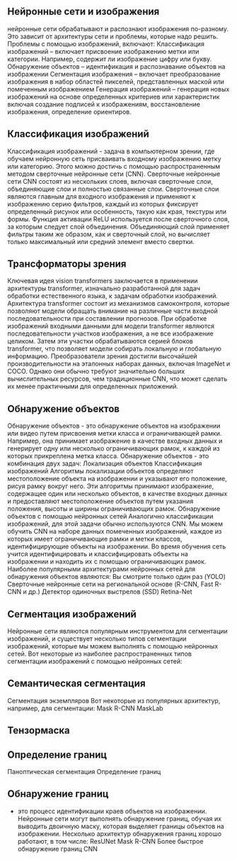 ## Нейронные сети и изображения
нейронные сети обрабатывают и распознают изображения по-разному. Это зависит от архитектуры сети и проблемы, которые надо решить. 
Проблемы с помощью изображений, включают:
Классификация изображений – включает присвоение изображению метки или категории. Например, содержит ли изображение цифру или букву.
Обнаружение объектов – идентификация и распознавание объектов на изображении
Сегментация изображения – включает преобразование изображения в набор областей пикселей, представленных маской или помеченным изображением
Генерация изображений – генерация новых изображений на основе определенных критериев или характеристик
включая создание подписей к изображениям, восстановление изображения, определение ориентиров.
## Классификация изображений
Классификация изображений - задача в компьютерном зрении, где обучаем нейронную сеть присваивать входному изображению метку или категорию. Этого можно достичь с помощью  распространенным методом сверточные нейронные сети (CNN).
Сверточные нейронные сети
CNN состоят из нескольких слоев, включая сверточные слои, объединяющие слои и полностью связанные слои. Сверточные слои являются главным для входного изображения и применяют к изображению серию фильтров, каждый из которых фиксирует определенный рисунок или особенность, такую как края, текстуры или формы.
Функция активации ReLU используется после сверточного слоя, за которым следует слой объединения. Объединяющий слой применяет фильтры таким же образом, как и сверточный слой, но вычисляет только максимальный или средний элемент вместо свертки.
## Трансформаторы зрения
Ключевая идея vision transformers заключается в применении архитектуры transformer, изначально разработанной для задач обработки естественного языка, к задачам обработки изображений. Архитектура transformer состоит из механизмов самоконтроля, которые позволяют модели обращать внимание на различные части входной последовательности при составлении прогнозов.
При обработке изображений входными данными для модели transformer являются последовательности участков изображения, а не все изображение целиком. Затем эти участки обрабатываются серией блоков transformer, что позволяет модели собирать локальную и глобальную информацию.
Преобразователи зрения достигли высочайшей производительности на эталонных наборах данных, включая ImageNet и COCO. Однако они обычно требуют значительно больших вычислительных ресурсов, чем традиционные CNN, что может сделать их менее практичными для определенных приложений.
## Обнаружение объектов
Обнаружение объектов - это обнаружение объектов на изображении или видео путем присвоения метки класса и ограничивающей рамки. Например, она принимает изображение в качестве входных данных и генерирует одну или несколько ограничивающих рамок, к каждой из которых прикреплена метка класса.
Обнаружение объектов - это комбинация двух задач:
Локализация объектов
Классификация изображений
Алгоритмы локализации объектов определяют местоположение объекта на изображении и указывают его положение, рисуя рамку вокруг него. Эти алгоритмы принимают изображение, содержащее один или несколько объектов, в качестве входных данных и предоставляют местоположение объектов путем указания положения, высоты и ширины ограничивающих рамок.
Обнаружение объектов с помощью нейронных сетей
Аналогично классификации изображений, для этой задачи обычно используются CNN. Мы можем обучить CNN на наборе данных помеченных изображений, каждое из которых имеет ограничивающие рамки и метки классов, идентифицирующие объекты на изображении. Во время обучения сеть учится идентифицировать и классифицировать объекты на изображении и находить их с помощью ограничивающих рамок.
Наиболее популярными архитектурами нейронных сетей для обнаружения объектов являются:
Вы смотрите только один раз (YOLO)
Сверточные нейронные сети на региональной основе (R-CNN, Fast R-CNN и др.)
Детектор одиночных выстрелов (SSD)
Retina-Net
## Сегментация изображений
Нейронные сети являются популярным инструментом для сегментации изображений, и существует несколько типов сегментации изображений, которые мы можем выполнять с помощью нейронных сетей. Вот некоторые из наиболее распространенных типов сегментации изображений с помощью нейронных сетей:
## Семантическая сегментация
Сегментация экземпляров
Вот некоторые из популярных архитектур, например, для сегментации:
Mask R-CNN
MaskLab
## Тензормаска
## Определение границ
Паноптическая сегментация
Определение границ
## Обнаружение границ 
- это процесс идентификации краев объектов на изображении. Нейронные сети могут выполнять обнаружение границ, обучая их выводить двоичную маску, которая выделяет границы объектов на изображении. Несколько архитектур обнаружения границ хорошо работают, в том числе:
ResUNet
Mask R-CNN
Более быстрое обнаружение границ CNN

